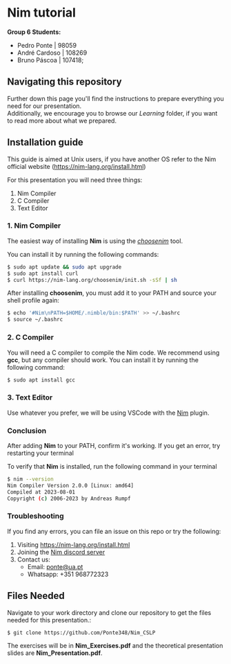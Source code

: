 # Nim tutorial
**Group 6 Students:**
- Pedro Ponte   | 98059
- André Cardoso | 108269
- Bruno Páscoa  | 107418;

## Navigating this repository

Further down this page you'll find the instructions to prepare everything you need for our presentation.  
Additionally, we encourage you to browse our *Learning* folder, if you want to read more about what we prepared.


## Installation guide

This guide is aimed at Unix users, if you have another OS refer to the Nim official website (https://nim-lang.org/install.html)

For this presentation you will need three things:
1. Nim Compiler
2. C Compiler
3. Text Editor


### 1. Nim Compiler
The easiest way of installing **Nim** is using the [_choosenim_](https://github.com/dom96/choosenim#choosenim) tool.

You can install it by running the following commands:

```bash
$ sudo apt update && sudo apt upgrade
$ sudo apt install curl
$ curl https://nim-lang.org/choosenim/init.sh -sSf | sh
```

After installing **choosenim**, you must add it to your PATH and source your shell profile again:

```bash
$ echo '#Nim\nPATH=$HOME/.nimble/bin:$PATH' >> ~/.bashrc
$ source ~/.bashrc
```


### 2. C Compiler

You will need a C compiler to compile the Nim code. We recommend using **gcc**, but any compiler should work. You can install it by running the following command:

```bash
$ sudo apt install gcc
```


### 3. Text Editor

Use whatever you prefer, we will be using VSCode with the [Nim](https://marketplace.visualstudio.com/items?itemName=nimsaem.nimvscode) plugin.



### Conclusion

After adding **Nim** to your PATH, confirm it's working. If you get an error, try restarting your terminal

To verify that **Nim** is installed, run the following command in your terminal
```bash
$ nim --version
Nim Compiler Version 2.0.0 [Linux: amd64]
Compiled at 2023-08-01
Copyright (c) 2006-2023 by Andreas Rumpf
```


### Troubleshooting

If you find any errors, you can file an issue on this repo or try the following:
1. Visiting https://nim-lang.org/install.html
2. Joining the [Nim discord server](https://discord.com/invite/nim)
3. Contact us:
    - Email: ponte@ua.pt
    - Whatsapp: +351 968772323
 


## Files Needed

Navigate to your work directory and clone our repository to get the files needed for this presentation.: 
```bash
$ git clone https://github.com/Ponte348/Nim_CSLP
```

The exercises will be in **Nim_Exercises.pdf** and the theoretical presentation slides are **Nim_Presentation.pdf**.


